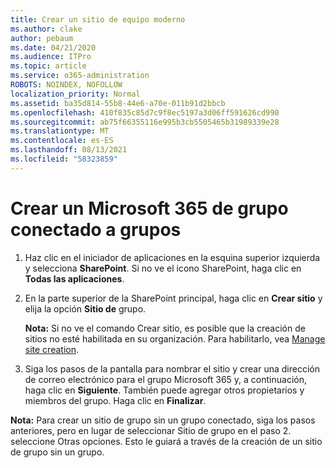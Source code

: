 ```yaml
---
title: Crear un sitio de equipo moderno
ms.author: clake
author: pebaum
ms.date: 04/21/2020
ms.audience: ITPro
ms.topic: article
ms.service: o365-administration
ROBOTS: NOINDEX, NOFOLLOW
localization_priority: Normal
ms.assetid: ba35d814-55b8-44e6-a70e-011b91d2bbcb
ms.openlocfilehash: 410f835c85d7c9f8ec5197a3d06ff591626cd990
ms.sourcegitcommit: ab75f66355116e995b3cb5505465b31989339e28
ms.translationtype: MT
ms.contentlocale: es-ES
ms.lasthandoff: 08/13/2021
ms.locfileid: "58323859"
---
```

# <a name="create-a-microsoft-365-group-connected-team-site"></a>Crear un Microsoft 365 de grupo conectado a grupos

1. Haz clic en el iniciador de aplicaciones en la esquina superior izquierda y selecciona **SharePoint**. Si no ve el icono SharePoint, haga clic en **Todas las aplicaciones**.
    
2. En la parte superior de la SharePoint principal, haga clic en **Crear sitio** y elija la opción **Sitio de** grupo. 
    
    **Nota:** Si no ve el comando Crear sitio, es posible que la creación de sitios no esté habilitada en su organización. Para habilitarlo, vea [Manage site creation](https://go.microsoft.com/fwlink/?linkid=2009644). 
  
3. Siga los pasos de la pantalla para nombrar el sitio y crear una dirección de correo electrónico para el grupo Microsoft 365 y, a continuación, haga clic en **Siguiente**. También puede agregar otros propietarios y miembros del grupo. Haga clic en **Finalizar**.
  
 **Nota:** Para crear un sitio de grupo sin un grupo conectado, siga los pasos anteriores, pero en lugar de seleccionar Sitio de grupo en el paso 2. seleccione Otras opciones. Esto le guiará a través de la creación de un sitio de grupo sin un grupo. 
    

